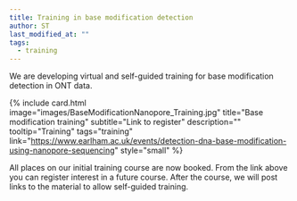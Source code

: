 ```yaml
---
title: Training in base modification detection
author: ST
last_modified_at: ""
tags:
  - training
---
```

<!-- excerpt start -->

We are developing virtual and self-guided training for base modification detection in ONT data.

<!-- excerpt end -->

{%
  include card.html
  image="images/BaseModificationNanopore_Training.jpg"
  title="Base modification training"
  subtitle="Link to register"
  description=""
  tooltip="Training"
  tags="training"
  link="https://www.earlham.ac.uk/events/detection-dna-base-modification-using-nanopore-sequencing"
  style="small"
%}

All places on our initial training course are now booked. From the link above you can register interest in a future 
course. After the course, we will post links to the material to allow self-guided training.
